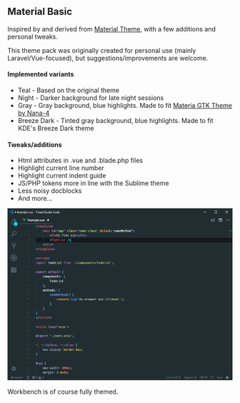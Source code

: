 ## Material Basic

Inspired by and derived from [Material Theme](https://github.com/equinusocio/material-theme), with a few additions and personal tweaks. 

This theme pack was originally created for personal use (mainly Laravel/Vue-focused), but suggestions/improvements are welcome.

#### Implemented variants
* Teal - Based on the original theme
* Night - Darker background for late night sessions
* Gray - Gray background, blue highlights. Made to fit [Materia GTK Theme by Nana-4](https://github.com/nana-4/materia-theme)
* Breeze Dark - Tinted gray background, blue highlights. Made to fit KDE's Breeze Dark theme

#### Tweaks/additions
* Html attributes in .vue and .blade.php files
* Highlight current line number
* Highlight current indent guide
* JS/PHP tokens more in line with the Sublime theme
* Less noisy docblocks
* And more...

![screenshot](./images/screenshot.png)

Workbench is of course fully themed.
